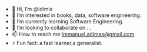 - 👋 Hi, I’m @idimis
- 👀 I’m interested in books, data, software engineering.
- 🌱 I’m currently learning Software Engineering.
- 💞️ I’m looking to collaborate on ...
- 📫 How to reach me immanuel.adimas@gmail.com
- ⚡ Fun fact: a fast learner,a generalist.

<!---
idimis/idimis is a ✨ special ✨ repository because its `README.md` (this file) appears on your GitHub profile.
You can click the Preview link to take a look at your changes.
--->
